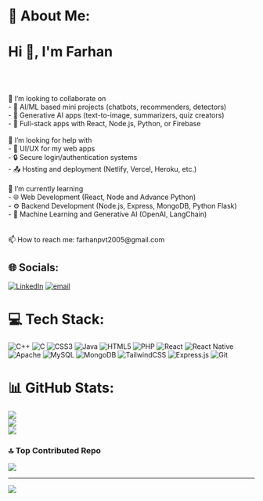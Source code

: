 # 💫 About Me:
  <h1>Hi 👋, I'm Farhan</h1><br><br><br> 👯 I’m looking to collaborate on<br>- 🤖 AI/ML based mini projects (chatbots, recommenders, detectors)<br>- 🧠 Generative AI apps (text-to-image, summarizers, quiz creators)<br>- 📱 Full-stack apps with React, Node.js, Python, or Firebase<br><br>🤝 I’m looking for help with<br>- 🎨 UI/UX for my web apps<br>- 🔒 Secure login/authentication systems<br>- 📤 Hosting and deployment (Netlify, Vercel, Heroku, etc.)<br><br> 🌱 I’m currently learning<br>- 🌐 Web Development (React, Node and Advance Python)<br>- ⚙️ Backend Development (Node.js, Express, MongoDB, Python Flask)<br>- 🤖 Machine Learning and Generative AI (OpenAI, LangChain)<br><br><br> 📫 How to reach me:  farhanpvt2005@gmail.com<br>


## 🌐 Socials:
[![LinkedIn](https://img.shields.io/badge/LinkedIn-%230077B5.svg?logo=linkedin&logoColor=white)](https://linkedin.com/in/https://www.linkedin.com/in/farhan-b1a792280?utm_source=share&utm_campaign=share_via&utm_content=profile&utm_medium=android_app ) [![email](https://img.shields.io/badge/Email-D14836?logo=gmail&logoColor=white)](mailto:farhanpvt2005@gmail.com) 

# 💻 Tech Stack:
![C++](https://img.shields.io/badge/c++-%2300599C.svg?style=for-the-badge&logo=c%2B%2B&logoColor=white) ![C](https://img.shields.io/badge/c-%2300599C.svg?style=for-the-badge&logo=c&logoColor=white) ![CSS3](https://img.shields.io/badge/css3-%231572B6.svg?style=for-the-badge&logo=css3&logoColor=white) ![Java](https://img.shields.io/badge/java-%23ED8B00.svg?style=for-the-badge&logo=openjdk&logoColor=white) ![HTML5](https://img.shields.io/badge/html5-%23E34F26.svg?style=for-the-badge&logo=html5&logoColor=white) ![PHP](https://img.shields.io/badge/php-%23777BB4.svg?style=for-the-badge&logo=php&logoColor=white) ![React](https://img.shields.io/badge/react-%2320232a.svg?style=for-the-badge&logo=react&logoColor=%2361DAFB) ![React Native](https://img.shields.io/badge/react_native-%2320232a.svg?style=for-the-badge&logo=react&logoColor=%2361DAFB) ![Apache](https://img.shields.io/badge/apache-%23D42029.svg?style=for-the-badge&logo=apache&logoColor=white) ![MySQL](https://img.shields.io/badge/mysql-4479A1.svg?style=for-the-badge&logo=mysql&logoColor=white) ![MongoDB](https://img.shields.io/badge/MongoDB-%234ea94b.svg?style=for-the-badge&logo=mongodb&logoColor=white) ![TailwindCSS](https://img.shields.io/badge/tailwindcss-%2338B2AC.svg?style=for-the-badge&logo=tailwind-css&logoColor=white) ![Express.js](https://img.shields.io/badge/express.js-%23404d59.svg?style=for-the-badge&logo=express&logoColor=%2361DAFB) ![Git](https://img.shields.io/badge/git-%23F05033.svg?style=for-the-badge&logo=git&logoColor=white)
# 📊 GitHub Stats:
![](https://github-readme-stats.vercel.app/api?username=amdfarhan17&theme=tokyonight&hide_border=false&include_all_commits=true&count_private=true)<br/>
![](https://nirzak-streak-stats.vercel.app/?user=amdfarhan17&theme=tokyonight&hide_border=false)<br/>
![](https://github-readme-stats.vercel.app/api/top-langs/?username=amdfarhan17&theme=tokyonight&hide_border=false&include_all_commits=true&count_private=true&layout=compact)

### 🔝 Top Contributed Repo
![](https://github-contributor-stats.vercel.app/api?username=amdfarhan17&limit=5&theme=dark&combine_all_yearly_contributions=true)

---
[![](https://visitcount.itsvg.in/api?id=amdfarhan17&icon=0&color=0)](https://visitcount.itsvg.in)

<!-- Proudly created with GPRM ( https://gprm.itsvg.in ) -->
